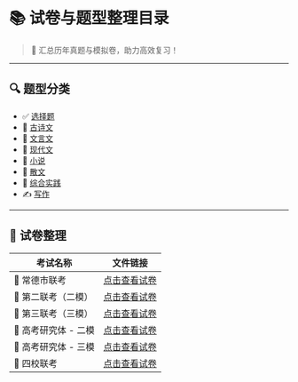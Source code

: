 # 📚 试卷与题型整理目录

> 🧠 汇总历年真题与模拟卷，助力高效复习！

---
## 🔍 题型分类

- ✅ [选择题](选择题.md)
- 📜 [古诗文](古诗文.md)
- 📖 [文言文](文言文.md)
- 📗 [现代文](现代文.md)
- 📕 [小说](小说.md)
- 📙 [散文](散文.md)
- 🧩 [综合实践](综合实践.md)
- ✍️ [写作](写作.md)

---

## 🎯 试卷整理

| 考试名称          | 文件链接                                       |
| ------------- | ------------------------------------------ |
| 📄 常德市联考      | [点击查看试卷](../../../../Resource/常德市联考.pdf)   |
| 📄 第二联考（二模）   | [点击查看试卷](../../../../Resource/二模.pdf)      |
| 📄 第三联考（三模）   | [点击查看试卷](../../../../Resource/三模.pdf)      |
| 📘 高考研究体 - 二模 | [点击查看试卷](../../../../Resource/高考研究体二模.pdf) |
| 📘 高考研究体 - 三模 | [点击查看试卷](../../../../Resource/高考研究体三模.pdf) |
| 📗 四校联考       | [点击查看试卷](../../../../Resource/四校联考.pdf)    |
